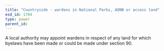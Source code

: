 ```yaml
---
title: "Countryside - wardens in National Parks, AONB or access land"
esd_id: 1704
type: power
parent_id:  
---
```


A local authority may appoint wardens in respect of any land for which byelaws have been made or could be made under section 90.

